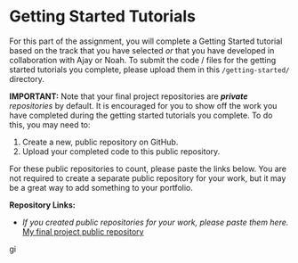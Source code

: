 # Getting Started Tutorials

For this part of the assignment, you will complete a Getting Started tutorial based on the track that you have selected *or* that you have developed in collaboration with Ajay or Noah. To submit the code / files for the getting started tutorials you complete, please upload them in this `/getting-started/` directory.

**IMPORTANT:** Note that your final project repositories are ***private** repositories* by default. It is encouraged for you to show off the work you have completed during the getting started tutorials you complete. To do this, you may need to:
1) Create a new, public repository on GitHub.
2) Upload your completed code to this public repository.

For these public repositories to count, please paste the links below. You are not required to create a separate public repository for your work, but it may be a great way to add something to your portfolio.

**Repository Links:**
- *If you created public repositories for your work, please paste them here.*
[My final project public repository](https://github.com/ecedegirmen/comp290-workspace)

gi